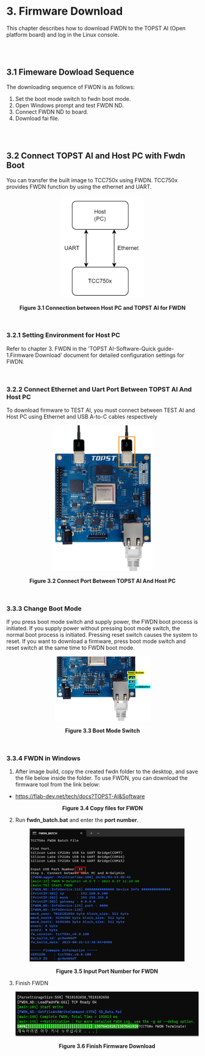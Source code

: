 ﻿# 3. Firmware Download

This chapter describes how to download FWDN to the TOPST AI (Open
platform board) and log in the Linux console.

<br/><br/>

## 3.1 Fimeware Dowload Sequence

The downloading sequence of FWDN is as follows:

1.  Set the boot mode switch to fwdn boot mode.
2.  Open Windows prompt and test FWDN ND.
3.  Connect FWDN ND to board.
4.  Download fai file.

<br/><br/>

## 3.2 Connect TOPST AI and Host PC with Fwdn Boot

You can transfer the built image to TCC750x using FWDN.
TCC750x provides FWDN function by using the ethernet and UART.

<p align="center"><img src="https://github.com/topst-development/Documentation/blob/main/TOPST-AI/Software/media/Firmware Download.image1.png?raw=true"
style="width:2.21806in;height:2.80208in"</p>


<p align="center"><strong>Figure 3.1 Connection between Host PC and TOPST AI for FWDN</strong></p>

<br/>

### 3.2.1 Setting Environment for Host PC

Refer to chapter 3. FWDN in the 'TOPST AI-Software-Quick guide-1.Firmware Download'
document for detailed configuration settings for FWDN.

<br/>

### 3.2.2 Connect Ethernet and Uart Port Between TOPST AI And Host PC

To download firmware to TEST AI, you must connect between TEST AI and Host PC using Ethernet and USB A-to-C cables respectively

<p align="center"><img src="https://github.com/topst-development/Documentation/blob/main/TOPST-AI/Software/media/Firmware Download.image2.png?raw=true"
style="width:2.73516in;height:3.97402in" /></p>

<p align="center"><strong>Figure 3.2 Connect Port Between TOPST AI And Host PC</strong></p>

<br/>

### 3.3.3 Change Boot Mode

If you press boot mode switch and supply power, the FWDN boot process is
initiated. If you supply power without pressing boot mode switch, the
normal boot process is initiated.
Pressing reset switch causes the system to reset. If you want to
download a firmware, press boot mode switch and reset switch at the same
time to FWDN boot mode.

<p align="center"><img src="https://github.com/topst-development/Documentation/blob/main/TOPST-AI/Software/media/Firmware Download.image3.png?raw=true"
style="width:2.62077in;height:1.76042in" /></p>

<p align="center"><strong> Figure 3.3 Boot Mode Switch</strong></p>

<br/>

### 3.3.4 FWDN in Windows

1.  After image build, copy the created fwdn folder to the desktop, and
    save the file below inside the folder.
To use FWDN, you can download the firmware tool from the link below:

- <https://flab-dev.net/tech/docs?TOPST-AI&Software>


<p align="center"><strong>Figure 3.4 Copy files for FWDN</strong></p>

2.  Run **fwdn_batch.bat** and enter the **port number**.

    <p align="center"><img src="https://github.com/topst-development/Documentation/blob/main/TOPST-AI/Software/media/Firmware Download.image5.png?raw=true"
    style="width:4.22917in;height:3.62292in"</p>

    <p align="center"><strong> Figure 3.5 Input Port Number for FWDN</strong></p>

3.  Finish FWDN

    <p align="center"><img src="https://github.com/topst-development/Documentation/blob/main/TOPST-AI/Software/media/Firmware Download.image6.png?raw=true"
    style="width:5.32292in;height:1.21597in"</p>
 

    <p align="center"><strong> Figure 3.6 Finish Firmware Download</strong></p>
